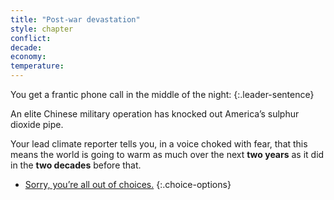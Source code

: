 ```yaml
---
title: "Post-war devastation"
style: chapter
conflict: 
decade: 
economy: 
temperature: 
---
```


You get a frantic phone call in the middle of the night: 
{:.leader-sentence}

An elite Chinese military operation has knocked out America’s sulphur dioxide pipe.

Your lead climate reporter tells you, in a voice choked with fear, that this means the world is going to warm as much over the next **two years** as it did in the **two decades** before that.

- [Sorry, you’re all out of choices.](chapter_sudden-warming.html)
{:.choice-options}
